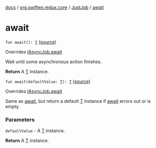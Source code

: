 [docs](../../index.md) / [org.swiften.redux.core](../index.md) / [JustJob](index.md) / [await](./await.md)

# await

`fun await(): `[`T`](index.md#T) [(source)](https://github.com/protoman92/KotlinRedux/tree/master/common/common-core/src/main/kotlin/org/swiften/redux/core/AsyncJob.kt#L55)

Overrides [IAsyncJob.await](../-i-async-job/await.md)

Wait until some asynchronous action finishes.

**Return**
A [T](../-i-async-job/index.md#T) instance.

`fun await(defaultValue: `[`T`](index.md#T)`): `[`T`](index.md#T) [(source)](https://github.com/protoman92/KotlinRedux/tree/master/common/common-core/src/main/kotlin/org/swiften/redux/core/AsyncJob.kt#L56)

Overrides [IAsyncJob.await](../-i-async-job/await.md)

Same as [await](../-i-async-job/await.md), but return a default [T](../-i-async-job/index.md#T) instance if [await](../-i-async-job/await.md) errors out or is empty.

### Parameters

`defaultValue` - A [T](../-i-async-job/index.md#T) instance.

**Return**
A [T](../-i-async-job/index.md#T) instance.

